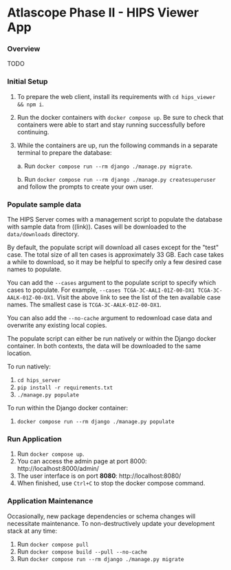 # Atlascope Phase II - HIPS Viewer App

### Overview

TODO

### Initial Setup

1. To prepare the web client, install its requirements with `cd hips_viewer && npm i`.
2. Run the docker containers with `docker compose up`. Be sure to check that containers were able to start and stay running successfully before continuing.
3. While the containers are up, run the following commands in a separate terminal to prepare the database:

   a. Run `docker compose run --rm django ./manage.py migrate`.

   b. Run `docker compose run --rm django ./manage.py createsuperuser`
   and follow the prompts to create your own user.

### Populate sample data

The HIPS Server comes with a management script to populate the database with sample data from ((link)). Cases will be downloaded to the `data/downloads` directory.

By default, the populate script will download all cases except for the "test" case. The total size of all ten cases is approximately 33 GB. Each case takes a while to download, so it may be helpful to specify only a few desired case names to populate.

You can add the `--cases` argument to the populate script to specify which cases to populate. For example, `--cases TCGA-3C-AALI-01Z-00-DX1 TCGA-3C-AALK-01Z-00-DX1`. Visit the above link to see the list of the ten available case names. The smallest case is `TCGA-3C-AALK-01Z-00-DX1`.

You can also add the `--no-cache` argument to redownload case data and overwrite any existing local copies.

The populate script can either be run natively or within the Django docker container. In both contexts, the data will be downloaded to the same location.

To run natively:

1.  `cd hips_server`
2.  `pip install -r requirements.txt`
3.  `./manage.py populate`

To run within the Django docker container:

1.  `docker compose run --rm django ./manage.py populate`

### Run Application

1. Run `docker compose up`.
2. You can access the admin page at port 8000: http://localhost:8000/admin/
3. The user interface is on port **8080**: http://localhost:8080/
4. When finished, use `Ctrl+C` to stop the docker compose command.

### Application Maintenance

Occasionally, new package dependencies or schema changes will necessitate
maintenance. To non-destructively update your development stack at any time:

1. Run `docker compose pull`
2. Run `docker compose build --pull --no-cache`
3. Run `docker compose run --rm django ./manage.py migrate`
